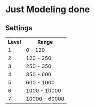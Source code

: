 # Just Modeling done


## Settings
<table>
  <tr>
	  <th> Level </th>
	  <th> Range </th>
  </tr>
  
  <tr>
	<td> 1 </td>
  	<td> 0 - 120 </td>
  </tr>

  <tr>
	<td> 2 </td>
  	<td> 120 - 250 </td>
  </tr>

  <tr>
	<td> 3 </td>
  	<td> 250 - 350 </td>
  </tr>

  <tr>
	<td> 4 </td>
  	<td> 350 - 600 </td>
  </tr>

  <tr>
	<td> 5 </td>
  	<td> 600 - 1000 </td>
  </tr>

  <tr>
	<td> 6 </td>
  	<td> 1000 - 10000 </td>
  </tr>

  <tr>
	<td> 7 </td>
  	<td> 10000 - 60000 </td>
  </tr>
  
</table>
